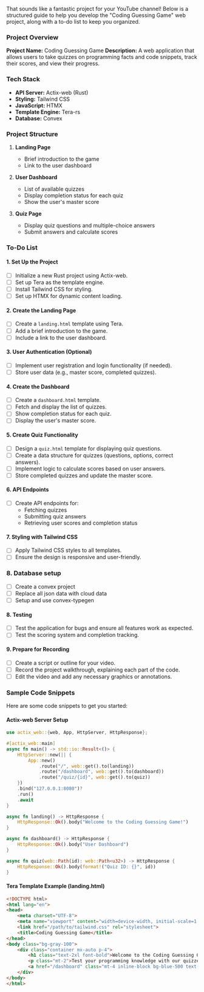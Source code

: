 That sounds like a fantastic project for your YouTube channel! Below is a structured guide to help you develop the "Coding Guessing Game" web project, along with a to-do list to keep you organized.

### Project Overview

**Project Name:** Coding Guessing Game
**Description:** A web application that allows users to take quizzes on programming facts and code snippets, track their scores, and view their progress.

### Tech Stack

- **API Server:** Actix-web (Rust)
- **Styling:** Tailwind CSS
- **JavaScript:** HTMX
- **Template Engine:** Tera-rs
- **Database:** Convex

### Project Structure

1. **Landing Page**
   - Brief introduction to the game
   - Link to the user dashboard

2. **User Dashboard**
   - List of available quizzes
   - Display completion status for each quiz
   - Show the user's master score

3. **Quiz Page**
   - Display quiz questions and multiple-choice answers
   - Submit answers and calculate scores

### To-Do List

#### 1. Set Up the Project

- [ ] Initialize a new Rust project using Actix-web.
- [ ] Set up Tera as the template engine.
- [ ] Install Tailwind CSS for styling.
- [ ] Set up HTMX for dynamic content loading.

#### 2. Create the Landing Page

- [ ] Create a `landing.html` template using Tera.
- [ ] Add a brief introduction to the game.
- [ ] Include a link to the user dashboard.

#### 3. User Authentication (Optional)

- [ ] Implement user registration and login functionality (if needed).
- [ ] Store user data (e.g., master score, completed quizzes).

#### 4. Create the Dashboard

- [ ] Create a `dashboard.html` template.
- [ ] Fetch and display the list of quizzes.
- [ ] Show completion status for each quiz.
- [ ] Display the user's master score.

#### 5. Create Quiz Functionality

- [ ] Design a `quiz.html` template for displaying quiz questions.
- [ ] Create a data structure for quizzes (questions, options, correct answers).
- [ ] Implement logic to calculate scores based on user answers.
- [ ] Store completed quizzes and update the master score.

#### 6. API Endpoints

- [ ] Create API endpoints for:
  - Fetching quizzes
  - Submitting quiz answers
  - Retrieving user scores and completion status

#### 7. Styling with Tailwind CSS

- [ ] Apply Tailwind CSS styles to all templates.
- [ ] Ensure the design is responsive and user-friendly.

### 8. Database setup

- [ ] Create a convex project
- [ ] Replace all json data with cloud data
- [ ] Setup and use convex-typegen

#### 8. Testing

- [ ] Test the application for bugs and ensure all features work as expected.
- [ ] Test the scoring system and completion tracking.

#### 9. Prepare for Recording

- [ ] Create a script or outline for your video.
- [ ] Record the project walkthrough, explaining each part of the code.
- [ ] Edit the video and add any necessary graphics or annotations.

### Sample Code Snippets

Here are some code snippets to get you started:

#### Actix-web Server Setup

```rust
use actix_web::{web, App, HttpServer, HttpResponse};

#[actix_web::main]
async fn main() -> std::io::Result<()> {
    HttpServer::new(|| {
        App::new()
            .route("/", web::get().to(landing))
            .route("/dashboard", web::get().to(dashboard))
            .route("/quiz/{id}", web::get().to(quiz))
    })
    .bind("127.0.0.1:8080")?
    .run()
    .await
}

async fn landing() -> HttpResponse {
    HttpResponse::Ok().body("Welcome to the Coding Guessing Game!")
}

async fn dashboard() -> HttpResponse {
    HttpResponse::Ok().body("User Dashboard")
}

async fn quiz(web::Path(id): web::Path<u32>) -> HttpResponse {
    HttpResponse::Ok().body(format!("Quiz ID: {}", id))
}
```

#### Tera Template Example (landing.html)

```html
<!DOCTYPE html>
<html lang="en">
<head>
    <meta charset="UTF-8">
    <meta name="viewport" content="width=device-width, initial-scale=1.0">
    <link href="/path/to/tailwind.css" rel="stylesheet">
    <title>Coding Guessing Game</title>
</head>
<body class="bg-gray-100">
    <div class="container mx-auto p-4">
        <h1 class="text-2xl font-bold">Welcome to the Coding Guessing Game!</h1>
        <p class="mt-2">Test your programming knowledge with our quizzes.</p>
        <a href="/dashboard" class="mt-4 inline-block bg-blue-500 text-white p-2 rounded">Go to Dashboard</a>
    </div>
</body>
</html>
```
